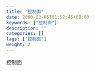 ```yaml
---
title: "控制面"
date: 2000-03-05T01:52:45+08:00
keywords: ["控制面"]
description: ""
categories: []
tags: ["控制面"]
weight: 2
---
```

控制面